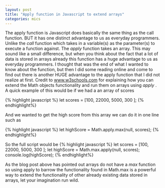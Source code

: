 ```yaml
---
layout: post
title: "Apply function in Javascript to extend arrays"
categories: mics
---
```


The apply function is Javascript does basically the same thing as the call function. BUT it has one distinct advantage to us as everyday programmers. Unlike the <i> call </i> function which takes in a variable(s) as the parameter(s) to execute a function against. The <i>apply</i> function takes an array. 
This may sound like a small difference, but when you think about the fact that a lot of data is stored in arrays already this function has a huge advantage to us as everyday programmers. 
I thought that was the end of what I wanted to know about the function, but then I did some reading online and come to find out there is another HUGE advantage to the apply function that I did not realize at first. Credit to <a href="https://www.w3schools.com/js/js_function_apply.asp">www.w3schools.com</a> for explaining how you can extend the Math objects functionality and run them on arrays using <i> apply </i>. A quick example of this would be if we had a an array of scores 

{% highlight javascript %}
	let scores = [100, 22000, 5000, 300 ];
{% endhighlight%}

And we wanted to get the high score from this array we can do it in one line such as 

{% highlight javascript %}
	let highScore = Math.apply.max(null, scores);
{% endhighlight%}

So the full script would be 
{% highlight javascript %}
let scores = [100, 22000, 5000, 300 ];
let highScore = Math.max.apply(null, scores);
console.log(highScore);
{% endhighlight%}

As the blog post above has pointed out arrays do not have a <i>max </i> function so using apply to barrow the functionality found in Math.max is a powerful way to extend the functionality of other already existing data stored in arrays, let your imagination run wild. 


